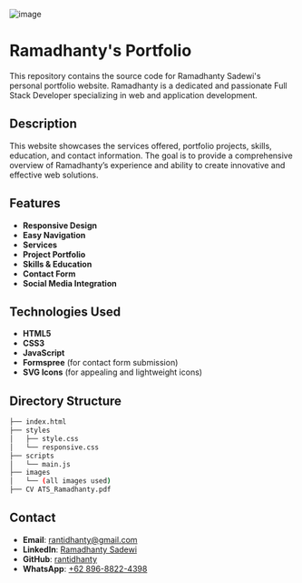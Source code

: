 ![image](https://github.com/user-attachments/assets/c935cc92-535e-45da-b0c1-834088e71f2d)

# Ramadhanty's Portfolio

This repository contains the source code for Ramadhanty Sadewi's personal portfolio website. Ramadhanty is a dedicated and passionate Full Stack Developer specializing in web and application development.

## Description

This website showcases the services offered, portfolio projects, skills, education, and contact information. The goal is to provide a comprehensive overview of Ramadhanty’s experience and ability to create innovative and effective web solutions.

## Features

- **Responsive Design**
- **Easy Navigation**
- **Services**
- **Project Portfolio**
- **Skills & Education**
- **Contact Form**
- **Social Media Integration**

## Technologies Used

- **HTML5**
- **CSS3**
- **JavaScript**
- **Formspree** (for contact form submission)
- **SVG Icons** (for appealing and lightweight icons)

## Directory Structure

```bash
├── index.html
├── styles
│   ├── style.css
│   └── responsive.css
├── scripts
│   └── main.js
├── images
│   └── (all images used)
├── CV ATS_Ramadhanty.pdf
```


## Contact

- **Email**: [rantidhanty@gmail.com](mailto:rantidhanty@gmail.com)
- **LinkedIn**: [Ramadhanty Sadewi](https://linkedin.com/in/ramadhanty-sadewi)
- **GitHub**: [rantidhanty](https://github.com/rantidhanty)
- **WhatsApp**: [+62 896-8822-4398](https://wa.me/6289688224398)
